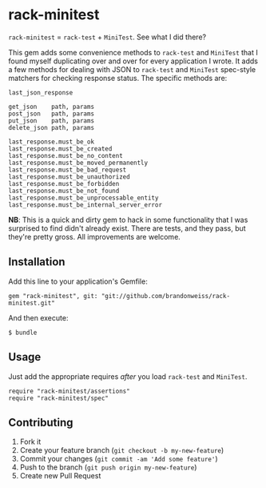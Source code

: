 # rack-minitest

`rack-minitest` = `rack-test` + `MiniTest`. See what I did there?

This gem adds some convenience methods to `rack-test` and `MiniTest` that I found myself duplicating over and over for every application I wrote. It adds a few methods for dealing with JSON to `rack-test` and `MiniTest` spec-style matchers for checking response status. The specific methods are:

```
last_json_response

get_json    path, params
post_json   path, params
put_json    path, params
delete_json path, params

last_response.must_be_ok
last_response.must_be_created
last_response.must_be_no_content
last_response.must_be_moved_permanently
last_response.must_be_bad_request
last_response.must_be_unauthorized
last_response.must_be_forbidden
last_response.must_be_not_found
last_response.must_be_unprocessable_entity
last_response.must_be_internal_server_error
```

**NB**: This is a quick and dirty gem to hack in some functionality that I was surprised to find didn't already exist. There are tests, and they pass, but they're pretty gross. All improvements are welcome.

## Installation

Add this line to your application's Gemfile:

    gem "rack-minitest", git: "git://github.com/brandonweiss/rack-minitest.git"

And then execute:

    $ bundle

## Usage

Just add the appropriate requires _after_ you load `rack-test` and `MiniTest`.

```
require "rack-minitest/assertions"
require "rack-minitest/spec"
```

## Contributing

1. Fork it
2. Create your feature branch (`git checkout -b my-new-feature`)
3. Commit your changes (`git commit -am 'Add some feature'`)
4. Push to the branch (`git push origin my-new-feature`)
5. Create new Pull Request
